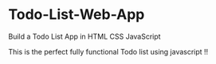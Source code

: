 # Todo-List-Web-App
Build a Todo List App in HTML CSS JavaScript 

This is the perfect fully functional Todo list using javascript !!

